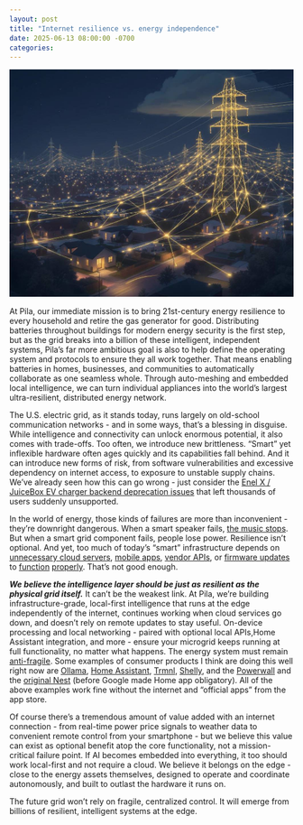 ```yaml
---
layout: post
title: "Internet resilience vs. energy independence"
date: 2025-06-13 08:00:00 -0700
categories:
---
```


![](/assets/internet-resilience-vs-energy-independence.jpg)

At Pila, our immediate mission is to bring 21st-century energy resilience to every household and retire the gas generator for good. Distributing batteries throughout buildings for modern energy security is the first step, but as the grid breaks into a billion of these intelligent, independent systems, Pila’s far more ambitious goal is also to help define the operating system and protocols to ensure they all work together. That means enabling batteries in homes, businesses, and communities to automatically collaborate as one seamless whole. Through auto-meshing and embedded local intelligence, we can turn individual appliances into the world’s largest  ultra-resilient, distributed energy network.

The U.S. electric grid, as it stands today, runs largely on old-school communication networks \- and in some ways, that’s a blessing in disguise. While intelligence and connectivity can unlock enormous potential, it also comes with trade-offs. Too often, we introduce new brittleness. “Smart” yet inflexible hardware often ages quickly and its capabilities fall behind. And it can introduce new forms of risk, from software vulnerabilities and excessive dependency on internet access, to exposure to unstable supply chains. We’ve already seen how this can go wrong \- just consider the [Enel X / JuiceBox EV charger backend deprecation issues](https://www.canarymedia.com/articles/ev-charging/enel-x-way-abandoned-its-us-ev-charging-customers-what-happens-next) that left thousands of users suddenly unsupported.

In the world of energy, those kinds of failures are more than inconvenient \- they’re downright dangerous. When a smart speaker fails, [the music stops](https://arstechnica.com/gadgets/2024/08/app-redesign-blowback-will-cost-sonos-up-to-30-million-ceo-says/). But when a smart grid component fails, people lose power. Resilience isn’t optional. And yet, too much of today’s “smart” infrastructure depends on [unnecessary cloud servers](https://www.jeffgeerling.com/blog/2025/i-wont-connect-my-dishwasher-your-stupid-cloud), [mobile apps](https://arstechnica.com/gadgets/2024/12/nightmare-zipcar-outage-is-a-warning-against-complete-app-dependency/), [vendor APIs](https://arstechnica.com/gadgets/2024/12/startup-will-brick-800-emotional-support-robot-for-kids-without-refunds/), or [firmware updates](https://arstechnica.com/gadgets/2025/04/google-ending-support-for-older-nest-thermostats-will-stop-selling-nests-in-europe/) to [function](https://arstechnica.com/gaming/2024/11/firmware-hacks-are-rejuvenating-spotifys-car-thing-before-the-company-bricks-it/) [properly](https://arstechnica.com/gadgets/2024/02/leap-year-glitch-broke-self-pay-pumps-across-new-zealand-for-over-10-hours/). That’s not good enough.

***We believe the intelligence layer should be just as resilient as the physical grid itself.*** It can’t be the weakest link. At Pila, we’re building infrastructure-grade, local-first intelligence that runs at the edge independently of the internet, continues working when cloud services go down, and doesn’t rely on remote updates to stay useful. On-device processing and local networking \- paired with optional local APIs,Home Assistant integration, and more \- ensure your microgrid keeps running at full functionality, no matter what happens. The energy system must remain [anti-fragile](https://pilledtexts.com/why-i-use-a-17-year-old-thinkpad/). Some examples of consumer products I think are doing this well right now are [Ollama](https://ollama.com/), [Home Assistant](https://www.home-assistant.io/), [Trmnl](https://www.youtube.com/watch?app=desktop&v=eIcZZX10pa4), [Shelly](https://us.shelly.com/), and the [Powerwall](https://www.tesla.com/support/energy/solar-inverter/connecting-to-tesla-solar-inverter) and the [original Nest](https://www.youtube.com/watch?v=HhqD-ljcD6I) (before Google made Home app obligatory). All of the above examples work fine without the internet and “official apps” from the app store. 

Of course there’s a tremendous amount of value added with an internet connection \- from real-time power price signals to weather data to convenient remote control from your smartphone \- but we believe this value can exist as optional benefit atop the core functionality, not a mission-critical failure point. If AI becomes embedded into everything, it too should work local-first and not require a cloud. We believe it belongs on the edge \- close to the energy assets themselves, designed to operate and coordinate autonomously, and built to outlast the hardware it runs on.

The future grid won’t rely on fragile, centralized control. It will emerge from billions of resilient, intelligent systems at the edge.
